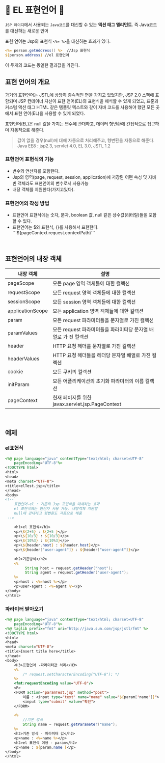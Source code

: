 # 🐚 EL 표현언어 🐚
```JSP 페이지```에서 사용되는 ```Java코드```를 대신할 수 있는 <b>액션 태그 엘리먼트</b>. 즉 Java코드를 대신하는 새로운 언어

표현 언어는 Jsp의 표현식 ```<%= %>```을 대신하는 효과가 있다.

```jsp
<%= person.getAddress() %>  //Jsp 표현식
${person.address} //el 표현언어
```
이 두개의 코드는 동일한 결과값을 가진다.

## 표현 언어의 개요
과거의 표현언어는 JSTL에 상당히 종속적인 면을 가지고 있었지만, JSP 2.0 스펙에 표함되며 JSP 컨테이너 자신이 표현 언어(EL)의 표현식을 해석할 수 있게 되었고, 표준과 커스텀 액션 태그 HTML 같은 템플릿 텍스트와 같이 자바 코드를 사용해야 했던 모든 곳에서 표현 언어(EL)을 사용할 수 있게 되었다.

표현언어(EL)은 null 값을 가지는 변수에 관대하고, 데이터 형변환에 간접적으로 접근하며 자동적으로 해준다.
> 값이 없을 경우(null)에 대해 자동으로 처리해주고, 형변환을 자동으로 해준다.<br/>
> Java EE8 : jsp2.3, servlet 4.0, EL 3.0, JSTL 1.2

### 표현언어 표현식의 기능
- 변수와 연산자를 포함한다.
- Jsp의 영역(page, request, session, application)에 저장된 어떤 속성 및 자바빈 객체라도 표현언어의 변수로서 사용가능
- 내장 객체를 지원한다(가지고있다).

### 표현언어의 작성 방법
- 표현언어 표현식에는 숫자, 문자, boolean 값, null 같은 상수값(리터럴)들을 포함할 수 있다.
- 표현언어는 $와 표현식, {}를 사용해서 표현한다. ```${pageContext.request.contextPath)```
<br/>

## 표현언어의 내장 객체
|내장 객체|설명|
|--|--|
|pageScope|모든 page 영역 객체들에 대한 컬렉션|
|requestScope|모든 request 영역 객체들에 대한 컬렉션|
|sessionScope|모든 session 영역 객체들에 대한 컬렉션|
|applicationScope|모든 application 영역 객체들에 대한 컬렉션|
|param|모든 request 파라미터들을 문자열로 가진 컬렉션|
|paramValues|모든 request 파라미터들을 파라미터당 문자열 배열로 가 진 컬렉션|
|header|HTTP 요청 헤더를 문자열로 가진 컬렉션|
|headerValues|HTTP 요청 헤더들을 헤더당 문자열 배열로 가진 컬렉션|
|cookie|모든 쿠키의 컬렉션|
|initParam|모든 어플리케이션의 초기화 파라미터의 이름 컬렉션|
|pageContext|현재 페이지를 위한 javax.servlet.jsp.PageContext|
<br/>

## 예제
### el표현식
```jsp
<%@ page language="java" contentType="text/html; charset=UTF-8"
    pageEncoding="UTF-8"%>
<!DOCTYPE html>
<html>
<head>
<meta charset="UTF-8">
<title>elTest.jsp</title>
</head>
<body>
<!-- 
	표현언어-el : 기존의 Jsp 표현식을 대체하는 효과
	el 표현식에는 연산자 사용 가능, 내장객체 지원함
	null에 관대하고 형변환도 자동으로 해줌
 -->
 
	<h1>el 표현식</h1>
	<p>\${2+5} : ${2+5 }</p>
	<p>\${10/3} : ${10/3}</p>
	<p>\${10%3} : ${10%3}</p>
	<p>\${header.host} : ${header.host}</p>
	<p>\${header["user-agent"]} : ${header["user-agent"]}</p>
	
	<h2>기존방식</h2>
	<%
		 String host = request.getHeader("host");
		 String agent = request.getHeader("user-agent");
	%>
	<p>host : <%=host %></p>
	<p>user-agent : <%=agent %></p>
</body>
</html>
```

### 파라미터 받아오기
```jsp
<%@ page language="java" contentType="text/html; charset=UTF-8"
    pageEncoding="UTF-8"%>
<%@ taglib prefix="fmt" uri="http://java.sun.com/jsp/jstl/fmt" %>
<!DOCTYPE html>
<html>
<head>
<meta charset="UTF-8">
<title>Insert title here</title>
</head>
<body>
	<H3>표현언어 -파라미터값 처리</H3>
	<%
		/* request.setCharacterEncoding("UTF-8"); */
	%>
	<fmt:requestEncoding value="UTF-8"/>
	<P>
	<FORM action="paramTest.jsp" method="post">
		이름 : <input type="text" name="name" value="${param['name']}">
		<input type="submit" value="확인">
	</FORM>
	
	<%
		//기본 방식
		String name = request.getParameter("name");
	%>
	<h2>기존 방식 - 파라미터 값</h2>
	<p>name : <%=name %></p>
	<h2>el 표현식 이용 - param</h2>
	<p>name : ${param.name }</p>
</body>
</html>
```
